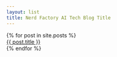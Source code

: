 ```yaml
---
layout: list
title: Nerd Factory AI Tech Blog Title
---
```


<div class="container">
  {% for post in site.posts %}
  <div class="row">
    <div class="col-lg">
      <a href="{{ post.url }}">{{ post.title }}</a>
    </div>
  </div>
  {% endfor %}
</div>